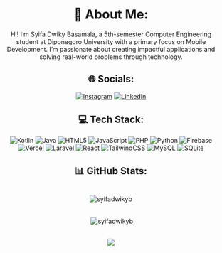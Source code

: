 <div align="center">

# 💫 About Me:
Hi! I’m Syifa Dwiky Basamala, a 5th-semester Computer Engineering student at Diponegoro University with a primary focus on Mobile Development. I’m passionate about creating impactful applications and solving real-world problems through technology.

## 🌐 Socials:
[![Instagram](https://img.shields.io/badge/Instagram-%23E4405F.svg?logo=Instagram&logoColor=white)](https://instagram.com/_dwikyb) [![LinkedIn](https://img.shields.io/badge/LinkedIn-%230077B5.svg?logo=linkedin&logoColor=white)](https://linkedin.com/in/syifadwikybasamala)

## 💻 Tech Stack:
![Kotlin](https://img.shields.io/badge/kotlin-%237F52FF.svg?style=for-the-badge&logo=kotlin&logoColor=white) ![Java](https://img.shields.io/badge/java-%23ED8B00.svg?style=for-the-badge&logo=openjdk&logoColor=white) ![HTML5](https://img.shields.io/badge/html5-%23E34F26.svg?style=for-the-badge&logo=html5&logoColor=white) ![JavaScript](https://img.shields.io/badge/javascript-%23323330.svg?style=for-the-badge&logo=javascript&logoColor=%23F7DF1E) ![PHP](https://img.shields.io/badge/php-%23777BB4.svg?style=for-the-badge&logo=php&logoColor=white) ![Python](https://img.shields.io/badge/python-3670A0?style=for-the-badge&logo=python&logoColor=ffdd54) ![Firebase](https://img.shields.io/badge/firebase-%23039BE5.svg?style=for-the-badge&logo=firebase) ![Vercel](https://img.shields.io/badge/vercel-%23000000.svg?style=for-the-badge&logo=vercel&logoColor=white) ![Laravel](https://img.shields.io/badge/laravel-%23FF2D20.svg?style=for-the-badge&logo=laravel&logoColor=white) ![React](https://img.shields.io/badge/react-%2320232a.svg?style=for-the-badge&logo=react&logoColor=%2361DAFB) ![TailwindCSS](https://img.shields.io/badge/tailwindcss-%2338B2AC.svg?style=for-the-badge&logo=tailwind-css&logoColor=white) ![MySQL](https://img.shields.io/badge/mysql-4479A1.svg?style=for-the-badge&logo=mysql&logoColor=white) ![SQLite](https://img.shields.io/badge/sqlite-%2307405e.svg?style=for-the-badge&logo=sqlite&logoColor=white)

## 📊 GitHub Stats:
<div align="center"> 
	<br/> 
	<img align="center" src="https://github-readme-stats-eight-theta.vercel.app/api/top-langs?username=syifadwikyb&show_icons=true&locale=en&layout=compact&theme=tokyonight" alt="syifadwikyb" />
</div>

<p align="center"> 
	<br/> 
	&nbsp;<img align="center" src="https://github-readme-stats-eight-theta.vercel.app/api?username=syifadwikyb&show_icons=true&locale=en&theme=tokyonight" alt="syifadwikyb" />
</p>

<div align="center">
	<br/>
	<a href="https://github.com/syifadwikyb">
	<img src="https://github-readme-streak-stats.herokuapp.com?user=syifadwikyb&theme=dark&hide_border=true&border_radius=5&date_format=M%20j%5B%2C%20Y%5D"/>
	</a>
</div>

</div>
